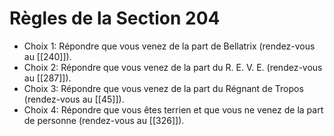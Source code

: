 # Règles de la Section 204

- Choix 1: Répondre que vous venez de la part de Bellatrix (rendez-vous au [[240]]).
- Choix 2: Répondre que vous venez de la part du R. E. V. E. (rendez-vous au [[287]]).
- Choix 3: Répondre que vous venez de la part du Régnant de Tropos (rendez-vous au [[45]]).
- Choix 4: Répondre que vous êtes terrien et que vous ne venez de la part de personne (rendez-vous au [[326]]).